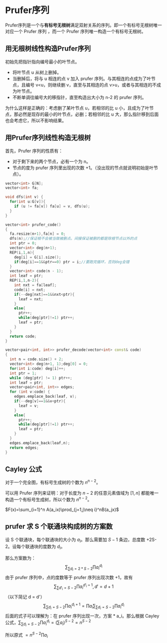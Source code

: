 # Prufer序列

Prufer序列是一个与**有标号无根树**满足双射关系的序列。即一个有标号无根树唯一对应一个 Prufer 序列 ，而一个 Prufer 序列唯一构造一个有标号无根树。

## 用无根树线性构造Prufer序列

初始先把指针指向编号最小的叶节点。

- 将叶节点 u 从树上删掉。
- 当删掉后，将与 u 相连的点 v 加入 prufer 序列。与其相连的点成为了叶节点，且编号 v<u，则继续删 v，直至与其相连的点 v>u，或者与其相连的不成为叶节点。
- 不断单调往编号大的移指针，直至构造出大小为 n-2 的 prufer 序列。

为什么这样是正确的：考虑删了某叶节点 u，若相邻的比 u 小，且成为了叶节点，那必然是现存的最小的叶节点，必删；若相邻的比 u 大，那么指针移到后面也会考虑它，所以不影响结果。

## 用Prufer序列线性构造无根树

首先，Prufer 序列的性质有：

- 对于剩下来的两个节点，必有一个为 n。
- 节点的度为 prufer 序列里出现的次数 +1。（没出现的节点就说明初始是叶节点）。

```cpp
vector<int> G[N];
vector<int> fa;

void dfs(int v) {
  for(int u:G[v]){
    if (u != fa[v]) fa[u] = v, dfs(u);
  }
}

vector<int> prufer_code()
{
  fa.resize(n+1),fa[n] = 0;
  dfs(n);//保证根不会被当做被删点。间接保证被删的都是除根节点以外的点
  int ptr = 0;
  vector<int> deg(n+1);
  REP(i,1,n){
    deg[i] = G[i].size();
    if(deg[i]==1&&ptr==0) ptr = i;//要跑完循环，否则deg会错
  }
  vector<int> code(n - 1);
  int leaf = ptr;
  REP(i,1,n-2){
    int nxt = fa[leaf];
    code[i] = nxt;
    if(--deg[nxt]==1&&nxt<ptr){
      leaf = nxt;
    }
    else{
      ptr++;
      while(deg[ptr]!=1) ptr++;
      leaf = ptr;
    }
  }
  return code;
}

vector<pair<int, int>> prufer_decode(vector<int> const& code)
{
  int n = code.size() + 2;
  vector<int> deg(n+1, 1);deg[0] = 0;
  for(int i:code) deg[i]++;
  int ptr = 1;
  while (deg[ptr] != 1) ptr++;
  int leaf = ptr;
  vector<pair<int, int>> edges;
  for (int v:code) {
    edges.emplace_back(leaf, v);
    if(--deg[v]==1&&v<ptr){
      leaf = v;
    }
    else{
      ptr++;
      while(deg[ptr]!=1) ptr++;
      leaf = ptr;
    }
  }
  edges.emplace_back(leaf,n);
  return edges;
}
```

## Cayley 公式

对于一个完全图，有标号生成树的个数为 $n^{n-2}$​。

可以用 Prufer 序列来证明：对于长度为 $n-2$ 的任意元素值域为 $[1,n]$ 都能唯一构造一个有标号生成树，所以个数为 $n^{n-2}$。

$F(x)=\sum_{i=1}^n A(a_ix)\prod_{j=1,j\neq i}^nB(a_jx)$

## prufer 求 S 个联通块构成树的方案数

设 S 个联通块，每个联通块的大小为 $a_i$​。那么需要加 $S-1$ 条边，总度数 +2S-2。设每个联通块的度数为 $d_i$。

那么方案数为：
$$
\sum_{\sum d_i = 2*S-2} \prod a_i^{d_i}
$$
由于 prufer 序列中，点的度数等于 prufer 序列出现次数 +1，故有
$$
\sum_{\sum d'_i = S-2} \prod a_i^{d'_i+1},d' = d+1
$$
（以下简记 d = d'）
$$
\sum_{\sum d_i = S-2} \prod a_i^{d_i+1} =  \prod a_i\sum_{\sum d_i = S-2} \prod a_i^{d_i}
$$
后面的式子可以理解为：在 prufer 序列出现一次，方案 * a_i。那么根据 Cayley 公式，$\sum_{\sum d_i = S-2} \prod a_i^{d_i} = (\sum a_i)^{S-2} = n^{S-2}$

所以原式 $=n^{S-2}\prod a_i$​


